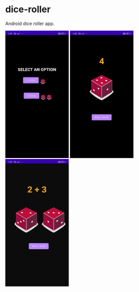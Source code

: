 # dice-roller
Android dice roller app.


<img src="https://github.com/hisenberg-lab/dice-roller/blob/main/01.png" width="200" height="400">   <img src="https://github.com/hisenberg-lab/dice-roller/blob/main/02.png" width="200" height="400">   <img src="https://github.com/hisenberg-lab/dice-roller/blob/main/03.png" width="200" height="400">



